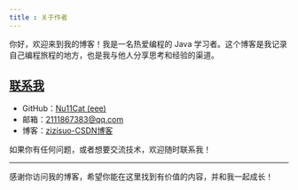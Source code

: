 ```yaml
---
title : 关于作者
---
```




你好，欢迎来到我的博客！我是一名热爱编程的 Java 学习者。这个博客是我记录自己编程旅程的地方，也是我与他人分享思考和经验的渠道。

## [联系我](https://nu11cat.github.io/6.关于我/#联系我)

- GitHub：[Nu11Cat (eee)](https://github.com/Nu11Cat/)
- 邮箱：2111867383@qq.com
- 博客：[zizisuo-CSDN博客](https://blog.csdn.net/2301_79902294)

如果你有任何问题，或者想要交流技术，欢迎随时联系我！

------

感谢你访问我的博客，希望你能在这里找到有价值的内容，并和我一起成长！

